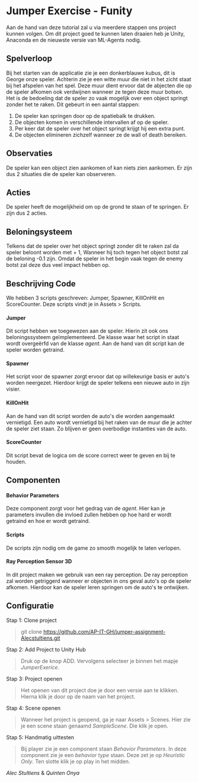 # Jumper Exercise - Funity

Aan de hand van deze tutorial zal u via meerdere stappen ons project kunnen volgen. 
Om dit project goed te kunnen laten draaien heb je Unity, Anaconda en de nieuwste versie van ML-Agents nodig.

## Spelverloop

Bij het starten van de applicatie zie je een donkerblauwe kubus, dit is George onze speler. Achterin zie je een witte muur die niet in het zicht staat bij het afspelen van het spel. Deze muur dient ervoor dat de abjecten die op de speler afkomen ook verdwijnen wanneer ze tegen deze muur botsen. Het is de bedoeling dat de speler zo vaak mogelijk over een object springt zonder het te raken. Dit gebeurt in een aantal stappen:
1. De speler kan springen door op de spatiebalk te drukken.
2. De objecten komen in verschillende intervallen af op de speler.
3. Per keer dat de speler over het object springt krijgt hij een extra punt.
4. De objecten elimineren zichzelf wanneer ze de wall of death bereiken.

## Observaties

De speler kan een object zien aankomen of kan niets zien aankomen. Er zijn dus 2 situaties die de speler kan observeren.

## Acties

De speler heeft de mogelijkheid om op de grond te staan of te springen. Er zijn dus 2 acties.

## Beloningsysteem

Telkens dat de speler over het object springt zonder dit te raken zal da speler beloont worden met + 1, Wanneer hij toch tegen het object botst zal de beloning -0.1 zijn. Omdat de speler in het begin vaak tegen de enemy botst zal deze dus veel impact hebben op. 

## Beschrijving Code

We hebben 3 scripts geschreven: Jumper, Spawner, KillOnHit en ScoreCounter. Deze scripts vindt je in Assets > Scripts.

#### Jumper

Dit script hebben we toegewezen aan de speler. Hierin zit ook ons beloningssysteem geïmplementeerd. De klasse waar het script in staat wordt overgeërfd van de klasse *agent*. Aan de hand van dit script kan de speler worden getraind.     

#### Spawner

Het script voor de spawner zorgt ervoor dat op willekeurige basis er auto's worden neergezet. Hierdoor krijgt de speler telkens een nieuwe auto in zijn visier. 

#### KillOnHit

Aan de hand van dit script worden de auto's die worden aangemaakt vernietigd. Een auto wordt vernietigd bij het raken van de muur die je achter de speler ziet staan. Zo blijven er geen overbodige instanties van de auto. 

#### ScoreCounter

Dit script bevat de logica om de score correct weer te geven en bij te houden.

## Componenten

#### Behavior Parameters

Deze component zorgt voor het gedrag van de *agent*. Hier kan je parameters invullen die invloed zullen hebben op hoe hard er wordt getraind en hoe er wordt getraind.

#### Scripts

De scripts zijn nodig om de game zo smooth mogelijk te laten verlopen. 

#### Ray Perception Sensor 3D

In dit project maken we gebruik van een ray perception. De ray perception zal worden getriggerd wanneer er objecten in ons geval auto's op de speler afkomen. Hierdoor kan de speler leren springen om de auto's te ontwijken.

## Configuratie

Stap 1: Clone project
> git clone https://github.com/AP-IT-GH/jumper-assignment-Alecstultiens.git

Stap 2: Add Project to Unity Hub 
> Druk op de knop ADD. Vervolgens selecteer je binnen het mapje *JumperExerice*. 

Stap 3: Project openen
> Het openen van dit project doe je door een versie aan te klikken. Hierna klik je door op de naam van het project. 

Stap 4: Scene openen 
> Wanneer het project is geopend, ga je naar Assets > Scenes. Hier zie je een scene staan genaamd *SampleScene*. Die klik je open.

Stap 5: Handmatig uittesten
> Bij player zie je een component staan *Behavior Parameters*. In deze component zie je een *behavior type* staan. Deze zet je op 
> *Heuristic Only*. Ten slotte klik je op play in het midden.

*Alec Stultiens* & *Quinten Onya* 